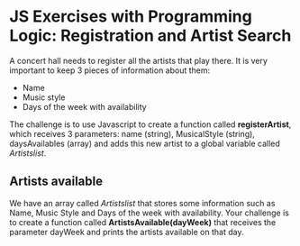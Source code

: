 # JS Exercises with Programming Logic: Registration and Artist Search

A concert hall needs to register all the artists that play there. It is very important to keep 3 pieces of information about them:

-   Name
-   Music style
-   Days of the week with availability

The challenge is to use Javascript to create a function called **registerArtist**, which receives 3 parameters: name (string), MusicalStyle (string), daysAvailables (array) and adds this new artist to a global variable called _Artistslist_.

## Artists available

We have an array called _Artistslist_ that stores some information such as Name, Music Style and Days of the week with availability. Your challenge is to create a function called **ArtistsAvailable(dayWeek)** that receives the parameter dayWeek and prints the artists available on that day.
